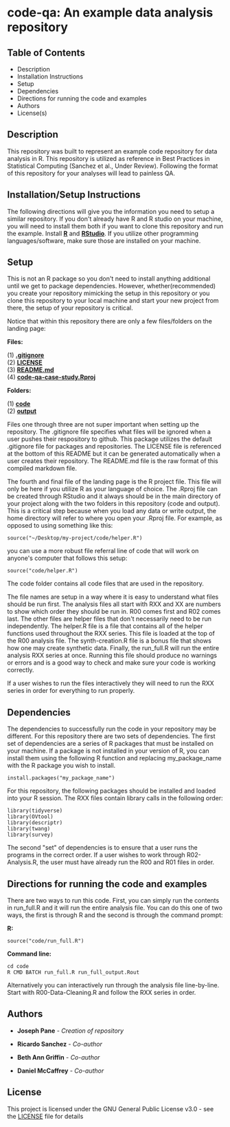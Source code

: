 # code-qa: An example data analysis repository

## Table of Contents

* Description
* Installation Instructions
* Setup 
* Dependencies
* Directions for running the code and examples
* Authors
* License(s)

## Description

This repository was built to represent an example code repository for data analysis in R. This repository is utilized as reference in Best Practices in Statistical Computing (Sanchez et al., Under Review). Following the format of this repository for your analyses will lead to painless QA. 

## Installation/Setup Instructions

The following directions will give you the information you need to setup a similar repository. If you don't already have R and R studio on your machine, you will need to install them both if you want to clone this repository and run the example. Install [**R**](https://www.r-project.org/) and [**RStudio**](https://www.rstudio.com/products/rstudio/download/). If you utilize other programming languages/software, make sure those are installed on your machine.

## Setup

This is not an R package so you don't need to install anything additional until we get to package dependencies. However, whether(recommended) you create your repository mimicking the setup in this repository or you clone this repository to your local machine and start your new project from there, the setup of your repository is critical.

Notice that within this repository there are only a few files/folders on the landing page:

**Files:**<br>

(1) [**.gitignore**](https://github.com/jpane24/code-qa/blob/main/.gitignore)<br>
(2) [**LICENSE**](https://github.com/jpane24/code-qa/blob/main/LICENSE)<br>
(3) [**README.md**](https://github.com/jpane24/code-qa/blob/main/README.md)<br>
(4) [**code-qa-case-study.Rproj**](https://github.com/jpane24/code-qa/blob/main/code-qa-case-study.Rproj)<br>

**Folders:**<br>

(1) [**code**](https://github.com/jpane24/code-qa/tree/main/code)<br>
(2) [**output**](https://github.com/jpane24/code-qa/tree/main/output)<br>

Files one through three are not super important when setting up the repository. The .gitignore file specifies what files will be ignored when a user pushes their respository to github. This package utilizes the default .gitignore file for packages and repositories. The LICENSE file is referenced at the bottom of this README but it can be generated automatically when a user creates their repository. The README.md file is the raw format of this compiled markdown file.

The fourth and final file of the landing page is the R project file. This file will only be here if you utilize R as your language of choice. The .Rproj file can be created through RStudio and it always should be in the main directory of your project along with the two folders in this repository (code and output). This is a critical step because when you load any data or write output, the home directory will refer to where you open your .Rproj file. For example, as opposed to using something like this:

```
source("~/Desktop/my-project/code/helper.R")
```

you can use a more robust file referral line of code that will work on anyone's computer that follows this setup:

```
source("code/helper.R")
```

The code folder contains all code files that are used in the repository.

The file names are setup in a way where it is easy to understand what files should be run first. The analysis files all start with RXX and XX are numbers to show which order they should be run in. R00 comes first and R02 comes last. The other files are helper files that don't necessarily need to be run independently. The helper.R file is a file that contains all of the helper functions used throughout the RXX series. This file is loaded at the top of the R00 analysis file. The synth-creation.R file is a bonus file that shows how one may create synthetic data. Finally, the run_full.R will run the entire analysis RXX series at once. Running this file should produce no warnings or errors and is a good way to check and make sure your code is working correctly.

If a user wishes to run the files interactively they will need to run the RXX series in order for everything to run properly.

## Dependencies

The dependencies to successfully run the code in your repository may be different. For this repository there are two sets of dependencies. The first set of dependencies are a series of R packages that must be installed on your machine. If a package is not installed in your version of R, you can install them using the following R function and replacing my_package_name with the R package you wish to install.

```
install.packages("my_package_name")
```

For this repository, the following packages should be installed and loaded into your R session. The RXX files contain library calls in the following order:

```
library(tidyverse)
library(OVtool) 
library(descriptr)
library(twang)
library(survey)
```

The second "set" of dependencies is to ensure that a user runs the programs in the correct order. If a user wishes to work through R02-Analysis.R, the user must have already run the R00 and R01 files in order.

## Directions for running the code and examples

There are two ways to run this code. First, you can simply run the contents in run_full.R and it will run the entire analysis file. You can do this one of two ways, the first is through R and the second is through the command prompt:

**R:** 

```
source("code/run_full.R")
```

**Command line:**

```
cd code
R CMD BATCH run_full.R run_full_output.Rout
```

Alternatively you can interactively run through the analysis file line-by-line. Start with R00-Data-Cleaning.R and follow the RXX series in order. 

## Authors

* **Joseph Pane** - *Creation of repository*

* **Ricardo Sanchez** - *Co-author*

* **Beth Ann Griffin** - *Co-author*

* **Daniel McCaffrey** - *Co-author*

## License

This project is licensed under the GNU General Public License v3.0 - see the [LICENSE](https://github.com/jpane24/code-qa/blob/main/LICENSE) file for details

